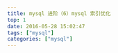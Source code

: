 ```yaml
---
title: mysql 进阶（6）mysql 索引优化
top: 1
date: 2016-05-28 15:02:47
tags: ["mysql"]
categories: ["mysql"]
---
```



